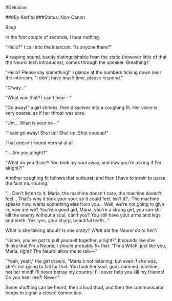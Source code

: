 #Delusion

###By Kerfitd
###Status: Non-Canon

*Beep*

In the first couple of seconds, I hear nothing.

"Hello?" I call into the intercom. "Is anyone there?"

A rasping sound, barely distinguishable from the static (however little of that the Neuroi tech introduces), comes through the speaker. Breathing?

"Hello? Please say something!" I glance at the numbers ticking down near the intercom. "I don't have much time, please respond."

"G'way..."

"What was that? I can't hear—"

"Go away!" a girl shrieks, then dissolves into a coughing fit. Her voice is very coarse, as if her throat was sore.

"Um... What is your na—"

"I said go away! Shut up! Shut up! Shut uuuuup!"

That doesn't sound normal at all.

"... Are you alright?"

"What do you think?! You took my soul away, and now you're asking if I'm alright?!"

Another coughing fit follows that outburst, and then I have to strain to parse the faint murmuring:

"... Don't listen to it, Maria, the machine doesn't care, the machine doesn't feel... That's why it took your soul, so it could feel, isn't it?.. The machine speaks now, wants something else from you... Well, we're not going to give in, now are we? You're a good girl, Maria, you're a strong girl, you can still kill the enemy without a soul, can't you? You still have your arms and legs and teeth. Yes, yes, your sharp, beautiful teeth..."

What is she talking about? Is she crazy? *What did the Neuroi do to her?!*

"Listen, you've got to pull yourself together, alright?" It sounds like she thinks that I'm a Neuroi, I should probably fix that. "I'm a Witch, just like you, Maria, right? The Neuroi allow me to talk—"

"Yeah, yeah," the girl drawls, "Maria's not listening, but even if she was, she's not going to fall for that. You took her soul, gods damned machine, not her mind! I'll never betray my country! I'll never help you kill my friends! Do you hear me?! Never!"

Some shuffling can be heard, then a loud thud, and then the communicator beeps to signal a closed connection. 
